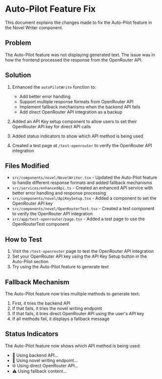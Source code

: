 # Auto-Pilot Feature Fix

This document explains the changes made to fix the Auto-Pilot feature in the Novel Writer component.

## Problem

The Auto-Pilot feature was not displaying generated text. The issue was in how the frontend processed the response from the OpenRouter API.

## Solution

1. Enhanced the `autoPilotWrite` function to:
   - Add better error handling
   - Support multiple response formats from OpenRouter API
   - Implement fallback mechanisms when the backend API fails
   - Add direct OpenRouter API integration as a backup

2. Added an API Key setup component to allow users to set their OpenRouter API key for direct API calls

3. Added status indicators to show which API method is being used

4. Created a test page at `/test-openrouter` to verify the OpenRouter API integration

## Files Modified

- `src/components/novel/NovelWriter.tsx` - Updated the Auto-Pilot feature to handle different response formats and added fallback mechanisms
- `src/services/enhancedApi.ts` - Created an enhanced API service with better error handling and response processing
- `src/components/novel/ApiKeySetup.tsx` - Added a component to set the OpenRouter API key
- `src/components/novel/OpenRouterTest.tsx` - Created a test component to verify the OpenRouter API integration
- `src/app/test-openrouter/page.tsx` - Added a test page to use the OpenRouterTest component

## How to Test

1. Visit the `/test-openrouter` page to test the OpenRouter API integration
2. Set your OpenRouter API key using the API Key Setup button in the Auto-Pilot section
3. Try using the Auto-Pilot feature to generate text

## Fallback Mechanism

The Auto-Pilot feature now tries multiple methods to generate text:

1. First, it tries the backend API
2. If that fails, it tries the novel writing endpoint
3. If that fails, it tries direct OpenRouter API using the user's API key
4. If all methods fail, it displays a fallback message

## Status Indicators

The Auto-Pilot feature now shows which API method is being used:

- 🔄 Using backend API...
- 📝 Using novel writing endpoint...
- 🌐 Using direct OpenRouter API...
- ⚠️ Using fallback content...